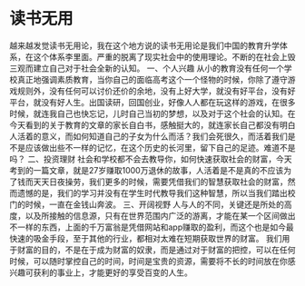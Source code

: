 # 读书无用

越来越发觉读书无用论，我在这个地方说的读书无用论是我们中国的教育升学体系，在这个体系李里面。严重的脱离了现实社会中的使用理论。不断的在社会上毁三观而建立自己对于社会全新的认知。
一、个人兴趣
从小的教育没有任何一个学校真正地强调素质教育，当你自己的面临高考这个一个怪物的时候，你除了遵守游戏规则外，没有任何可以讨价还价的余地，没有上好大学，就没有好平台，没有好平台，就没有好人生。出国读研，回国创业，好像人人都在玩这样的游戏，在很多时候，就连我自己也快忘记，儿时自己当初的梦想，以及对于这个社会的认知。在今天看到的关于教育的文章的家长自白书，感触挺大的，就连家长自己都没有明白人活着的意义，而如何知道自己的子女为什么而活？我们会死很久，而活着我们是不是应该做出些不一样的记忆，在这个历史的长河里，留下自己的足迹。难道不是吗？
二、投资理财
社会和学校都不会去教导你，如何快速获取社会的财富，今天考到的一篇文章，就是27岁赚取1000万退休的故事，人活着是不是真的不应该为了钱而天天日夜操劳，我们更多的时候，需要凭借我们的智慧获取社会的财富，然而遗憾的是，我们的学习并没有在学生时代教导我们这种智慧，所以当我们踏出校门的时候，一直在金钱山奔波。
三、开阔视野
人与人的不同，关键还是所处的高度，以及所接触的信息源，只有在世界范围内广泛的游离，才能在某一个区间做出不一样的东西，上面的千万富翁是凭借网站和app赚取的盈利，而这个也是如今最快速的吸金手段，至于其他的行业，都相对太难在短期获取世界的财富。
我们用于财富的目的，不是在于成为财富的奴隶，而是通过对于财富的把控，可以在任何时候，可以随时掌控自己的时间，时间是宝贵的资源，需要将不长的时间放在你感兴趣可获利的事业上，才能更好的享受百变的人生。
